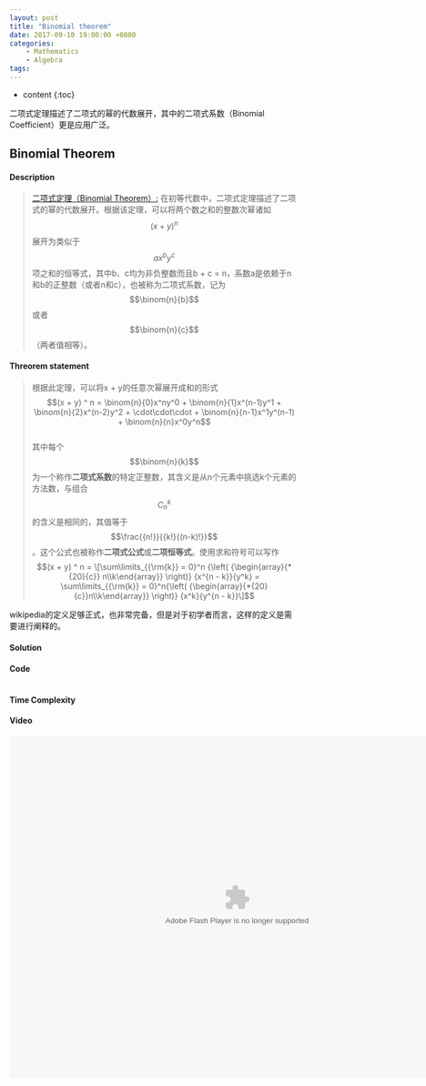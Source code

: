 ```yaml
---
layout: post
title: "Binomial theorem"
date: 2017-09-10 19:00:00 +0800 
categories: 
    - Mathematics 
    - Algebra
tags: 
---
```

* content
{:toc}

二项式定理描述了二项式的幂的代数展开，其中的二项式系数（Binomial Coefficient）更是应用广泛。

<!-- more -->

## Binomial Theorem

#### Description

>[二项式定理（Binomial Theorem）:](https://zh.wikipedia.org/wiki/%E4%BA%8C%E9%A1%B9%E5%BC%8F%E5%AE%9A%E7%90%86 "wikipedia") 在初等代数中，二项式定理描述了二项式的幂的代数展开。根据该定理，可以将两个数之和的整数次幂诸如 $$(x + y) ^ n$$ 展开为类似于 $$ax^by^c$$ 项之和的恒等式，其中b、c均为非负整数而且b + c = n，系数a是依赖于n和b的正整数（或者n和c），也被称为二项式系数，记为 $$\binom{n}{b}$$ 或者 $$\binom{n}{c}$$（两者值相等）。  

#### Threorem statement

>根据此定理，可以将x + y的任意次幂展开成和的形式  
$$(x + y) ^ n = \binom{n}{0}x^ny^0 + \binom{n}{1}x^(n-1)y^1 + \binom{n}{2}x^(n-2)y^2 + \cdot\cdot\cdot + \binom{n}{n-1}x^1y^(n-1) + \binom{n}{n}x^0y^n$$  
其中每个$$\binom{n}{k}$$为一个称作**二项式系数**的特定正整数，其含义是从n个元素中挑选k个元素的方法数，与组合$$C_n^k$$的含义是相同的，其值等于$$\frac{{n!}}{{k!}{(n-k)!}}$$。这个公式也被称作**二项式公式**或**二项恒等式**。使用求和符号可以写作  
$$(x + y) ^ n = \[\sum\limits_{{\rm{k}} = 0}^n {\left( {\begin{array}{*{20}{c}}
n\\k\end{array}} \right)} {x^{n - k}}{y^k} = \sum\limits_{{\rm{k}} = 0}^n{\left( {\begin{array}{*{20}{c}}n\\k\end{array}} \right)} {x^k}{y^{n - k}}\]$$  

wikipedia的定义足够正式，也非常完备，但是对于初学者而言，这样的定义是需要进行阐释的。


#### Solution



#### Code
```cpp
```

#### Time Complexity


#### Video

<embed src='http://player.youku.com/player.php/sid/XMjkwMzEwNTAwNA==/v.swf' allowFullScreen='true' quality='high' width='800' height='600' align='middle' allowScriptAccess='always' type='application/x-shockwave-flash'>
